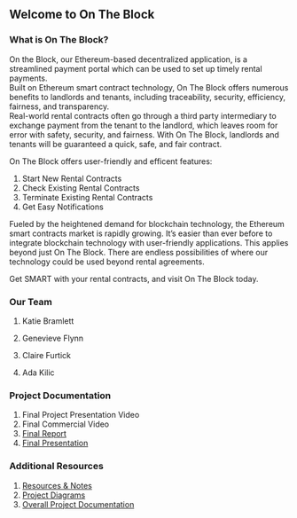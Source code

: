## Welcome to On The Block

### What is On The Block?
On the Block, our Ethereum-based decentralized application, is a streamlined payment portal which can be used to set up timely rental payments.<br>
Built on Ethereum smart contract technology, On The Block offers numerous benefits to landlords and tenants, including traceability, security, efficiency, fairness, and transparency.<br>
Real-world rental contracts often go through a third party intermediary to exchange payment from the tenant to the landlord, which leaves room for error with safety, security, and fairness. With On The Block, landlords and tenants will be guaranteed a quick, safe, and fair contract.<br>

On The Block offers user-friendly and efficent features:
1. Start New Rental Contracts
2. Check Existing Rental Contracts
3. Terminate Existing Rental Contracts
4. Get Easy Notifications

Fueled by the heightened demand for blockchain technology, the Ethereum smart contracts market is rapidly growing. It’s easier than ever before to integrate blockchain technology with user-friendly applications. This applies beyond just On The Block. There are endless possibilities of where our technology could be used beyond rental agreements.

Get SMART with your rental contracts, and visit On The Block today.

### Our Team
1. Katie Bramlett



2. Genevieve Flynn

3. Claire Furtick

4. Ada Kilic

### Project Documentation
1. Final Project Presentation Video
2. Final Commercial Video
3. [Final Report](../project-docs/Team%205%20Final%20Report.pdf)
4. [Final Presentation](../project-docs/Team%205%20Final%20Presentation.pdf)

### Additional Resources
1. [Resources & Notes](../project-docs/resources)
2. [Project Diagrams](../project-docs/diagrams)
3. [Overall Project Documentation](../project-docs)
